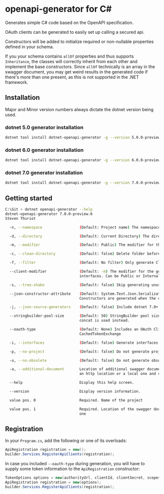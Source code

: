 # openapi-generator for C#

Generates simple C# code based on the OpenAPI specification.

OAuth clients can be generated to easily set up calling a secured api.

Constructors will be added to initialize required or non-nullable properties defined in your schema.

If you your schema contains `allOf` properties and thus supports `Inheritance`,
the classes will correctly inherit from each other and implement the base constructors.
Since `allOf` technically is an array in the swagger document, you may get weird results in the generated code if there's more than one present, 
as this is not supported in the .NET framework.

## Installation

Major and Minor version numbers always dictate the dotnet version being used.

### dotnet 5.0 generator installation
```bash
dotnet tool install dotnet-openapi-generator -g --version 5.0.0-preview.6
```

### dotnet 6.0 generator installation
```bash
dotnet tool install dotnet-openapi-generator -g --version 6.0.0-preview.6
```

### dotnet 7.0 generator installation
```bash
dotnet tool install dotnet-openapi-generator -g --version 7.0.0-preview.6
```


## Getting started

```bash
C:\Git > dotnet openapi-generator --help
dotnet-openapi-generator 7.0.0-preview.6
Steven Thuriot

  -n, --namespace                 (Default: Project name) The namespace used for the generated files

  -d, --directory                 (Default: Current Directory) The directory to place the files in

  -m, --modifier                  (Default: Public) The modifier for the generated files. Can be Public or Internal

  -c, --clean-directory           (Default: false) Delete folder before generating

  -f, --filter                    (Default: No filter) Only generate Clients that match the supplied regex filter

  --client-modifier               (Default: -m) The modifier for the generated clients; Useful when generating with
                                  interfaces. Can be Public or Internal

  -s, --tree-shake                (Default: false) Skip generating unused models

  --json-constructor-attribute    (Default: System.Text.Json.Serialization.JsonConstructor) Json Constructor Attribute.
                                  Constructors are generated when the class contains required properties.

  -j, --json-source-generators    (Default: false) Include dotnet 7.0+ Json Source Generators

  --stringbuilder-pool-size       (Default: 50) StringBuilder pool size for building query params. If 0, a simple string
                                  concat is used instead.

  --oauth-type                    (Default: None) Includes an OAuth Client. Can be ClientCredentials, TokenExchange or
                                  CachedTokenExchange

  -i, --interfaces                (Default: false) Generate interfaces for the clients

  -p, --no-project                (Default: false) Do not generate project

  -o, --no-obsolete               (Default: false) Do not generate obsolete endpoints

  -a, --additional-document       Location of additional swagger document, used to merge into the main one. Can be both
                                  an http location or a local one and can be used multiple times.

  --help                          Display this help screen.

  --version                       Display version information.

  value pos. 0                    Required. Name of the project

  value pos. 1                    Required. Location of the swagger document. Can be both an http location or a local
                                  one
```

## Registration

In your `Program.cs`, add the following or one of its overloads:

```csharp
ApiRegistration registration = new();
builder.Services.RegisterApiClients(registration);
```

In case you included `--oauth-type` during generation, you will have to supply some token information to the `ApiRegistration` constructor:

```csharp
TokenOptions options = new(authorityUrl, clientId, clientSecret, scopes);
ApiRegistration registration = new(options);
builder.Services.RegisterApiClients(registration);
```